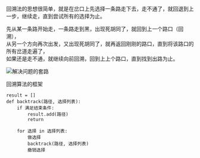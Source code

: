 回溯法的思想很简单，就是在岔口上先选择一条路走下去，走不通了，就回退到上一步，继续走，直到尝试所有的选择为止。


先从某一条路开始走，一条路走到黑，出现死胡同了，就回到上一个路口（回溯），  
从另一个方向再次出发，又出现死胡同了，就再返回刚刚的路口，直到将该路口的所有岔道走遍了，  
如果还是走不通，就继续向前回溯，回到上上个路口，直到找到出路为止。

![解决问题的套路](https://youpaiyun.zongqilive.cn/image/20201002092659.png)

回溯算法的框架
```
result = []
def backtrack(路径, 选择列表):
    if 满足结束条件:
        result.add(路径)
        return

    for 选择 in 选择列表:
        做选择
        backtrack(路径, 选择列表)
        撤销选择
```